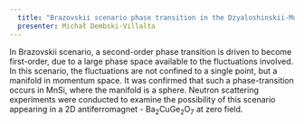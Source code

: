 ```yaml
---
  title: "Brazovskii scenario phase transition in the Dzyaloshinskii-Moriya antiferromagnet Ba<sub>2</sub>CuGe<sub>2</sub>O<sub>7</sub>"
  presenter: Michał Dembski-Villalta
---
```

In Brazovskii scenario, a second-order phase transition is driven to become first-order, due to a large phase space available to the fluctuations involved. In this scenario, the fluctuations are not confined to a single point, but a manifold in momentum space. It was confirmed that such a phase-transition occurs in MnSi, where the manifold is a sphere. Neutron scattering experiments were conducted to examine the possibility of this scenario appearing in a 2D antiferromagnet - Ba<sub>2</sub>CuGe<sub>2</sub>O<sub>7</sub> at zero field.